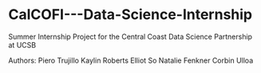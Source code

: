 # CalCOFI---Data-Science-Internship
Summer Internship Project for the Central Coast Data Science Partnership at UCSB

Authors:
Piero Trujillo
Kaylin Roberts
Elliot So
Natalie Fenkner
Corbin Ulloa
